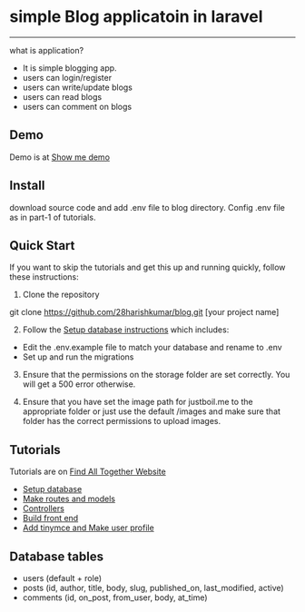 # simple Blog applicatoin in laravel
------------
what is application?
* It is simple blogging app.
* users can login/register
* users can write/update blogs
* users can read blogs
* users can comment on blogs

Demo
------------
Demo is at [Show me demo](https://sweet-blog.herokuapp.com/)

Install
------------
download source code and add .env file to blog directory. Config .env file as in part-1 of tutorials.

Quick Start
------------
If you want to skip the tutorials and get this up and running quickly, follow these instructions:

1.  Clone the repository

  git clone https://github.com/28harishkumar/blog.git [your project name]

2.  Follow the [Setup database instructions](http://www.findalltogether.com/wp/webdevelopment/framework/laravel/simple-blog-application-in-laravel-5-part-1-setup-database) which includes:

  * Edit the .env.example file to match your database and rename to .env
  * Set up and run the migrations

3. Ensure that the permissions on the storage folder are set correctly. You will get a 500 error otherwise.

4. Ensure that you have set the image path for justboil.me to the appropriate folder or just use the default /images and make sure that folder has the correct permissions to upload images.

Tutorials
------------
Tutorials are on [Find All Together Website](http://www.findalltogether.com/wp/simple-blog-ap…n-in-laravel-5/)
* [Setup database](http://www.findalltogether.com/wp/webdevelopment/framework/laravel/simple-blog-application-in-laravel-5-part-1-setup-database)
* [Make routes and models](http://www.findalltogether.com/wp/webdevelopment/framework/laravel/simple-blog-application-in-laravel-5-part-2-routes-and-models)
* [Controllers](http://www.findalltogether.com/wp/webdevelopment/framework/laravel/simple-blog-application-in-laravel-5-part-3-controllers)
* [Build front end](http://www.findalltogether.com/wp/webdevelopment/framework/laravel/simple-blog-application-in-laravel-5-part-4-build-front-end)
* [Add tinymce and Make user profile](http://www.findalltogether.com/wp/webdevelopment/framework/laravel/simple-blog-application-in-laravel-5-part-5-add-tinymce-and-user-profile)

Database tables
------------
* users (default + role)
* posts (id, author, title, body, slug, published_on, last_modified, active)
* comments (id, on_post, from_user, body, at_time)
